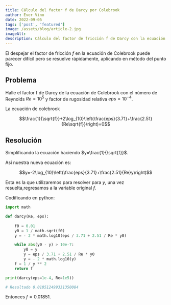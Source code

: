 ```yaml
---
title: Cálculo del factor f de Darcy por Colebrook
author: Ever Vino
date: 2022-09-05
tags: ['post', 'featured']
image: /assets/blog/article-2.jpg
imageAlt: 
description: Cálculo del factor de fricción f de Darcy con la ecuación de Colebrook, usando el método del punto fijo.
---
```


El despejar el factor de fricción $f$ en la ecuación de Colebrook puede parecer difícil pero se resuelve rápidamente, aplicando en método del punto fijo.

## Problema

Halle el factor f de Darcy de la ecuación de Colebrook con el número de Reynolds $Re=10^5$ y factor de rugosidad relativa $eps=10^{-4}$.

La ecuación de colebrook

$$\frac{1}{\sqrt{f}}+2\log_{10}\left(\frac{eps}{3.71}+\frac{2.51}{Re\sqrt{f}}\right)=0$$

## Resolución

Simplificando la ecuación haciendo $y=\frac{1}{\sqrt{f}}$.

Así nuestra nueva ecuación es:

$$y=-2\log_{10}\left(\frac{eps}{3.71}+\frac{2.51}{Re}y\right)$$

Esta es la que utilizaremos para resolver para $y$, una vez resuelta,regresamos a la variable original $f$.

Codificando en python:

```py
import math

def darcy(Re, eps):
     
    f0 = 0.01
    y0 = 1 / math.sqrt(f0)
    y = - 2 * math.log10(eps / 3.71 + 2.51 / Re * y0) 

    while abs(y0 - y) > 10e-7:
        y0 = y
        y = eps / 3.71 + 2.51 / Re * y0
        y = - 2 * math.log10(y) 
    f = 1 / y ** 2
    return f

print(darcy(eps=1e-4, Re=1e5))

# Resultado 0.018512499331350084
```

Entonces $f = 0.01851$.
